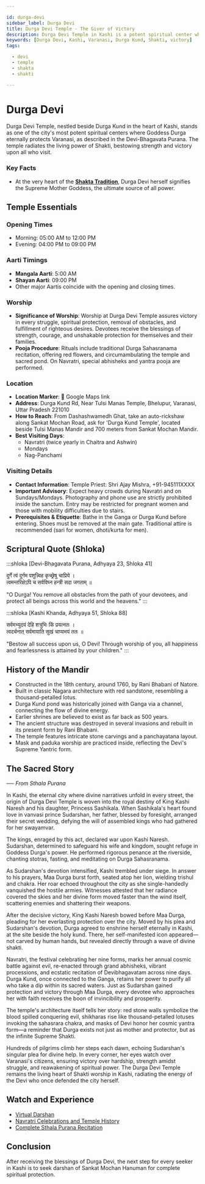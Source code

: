 ```yaml
---

id: durga-devi
sidebar_label: Durga Devi
title: Durga Devi Temple - The Giver of Victory
description: Durga Devi Temple in Kashi is a potent spiritual center where Goddess Durga protects the city, granting strength, victory, and courage to all devotees.
keywords: [Durga Devi, Kashi, Varanasi, Durga Kund, Shakti, victory]
tags:

  - devi
  - temple
  - shakta
  - shakti

---
```


# Durga Devi

Durga Devi Temple, nestled beside Durga Kund in the heart of Kashi, stands as one of the city's most potent spiritual centers where Goddess Durga eternally protects Varanasi, as described in the Devi-Bhagavata Purana. The temple radiates the living power of Shakti, bestowing strength and victory upon all who visit.

### Key Facts
- At the very heart of the **[Shakta Tradition](/temples/tags/shakta-tradition)**, Durga Devi herself signifies the Supreme Mother Goddess, the ultimate source of all power.

## Temple Essentials

### Opening Times

  * Morning: 05:00 AM to 12:00 PM
  * Evening: 04:00 PM to 09:00 PM

### Aarti Timings

  * **Mangala Aarti**: 5:00 AM
  * **Shayan Aarti**: 09:00 PM
  * Other major Aartis coincide with the opening and closing times.

### Worship

  * **Significance of Worship**: Worship at Durga Devi Temple assures victory in every struggle, spiritual protection, removal of obstacles, and fulfillment of righteous desires. Devotees receive the blessings of strength, courage, and unshakable protection for themselves and their families.
  * **Pooja Procedure**: Rituals include traditional Durga Sahasranama recitation, offering red flowers, and circumambulating the temple and sacred pond. On Navratri, special abhisheks and yantra pooja are performed.

### Location

  * **Location Marker**: 📍 Google Maps link
  * **Address**: Durga Kund Rd, Near Tulsi Manas Temple, Bhelupur, Varanasi, Uttar Pradesh 221010
  * **How to Reach**: From Dashashwamedh Ghat, take an auto-rickshaw along Sankat Mochan Road, ask for 'Durga Kund Temple', located beside Tulsi Manas Mandir and 700 meters from Sankat Mochan Mandir.
  * **Best Visiting Days**:
      * Navratri (twice yearly in Chaitra and Ashwin)
      * Mondays
      * Nag-Panchami

### Visiting Details

  * **Contact Information**: Temple Priest: Shri Ajay Mishra, +91-945111XXXX
  * **Important Advisory**: Expect heavy crowds during Navratri and on Sundays/Mondays. Photography and phone use are strictly prohibited inside the sanctum. Entry may be restricted for pregnant women and those with mobility difficulties due to stairs.
  * **Prerequisites & Etiquette**: Bathe in the Ganga or Durga Kund before entering. Shoes must be removed at the main gate. Traditional attire is recommended (sari for women, dhoti/kurta for men).

## Scriptural Quote (Shloka)

:::shloka [Devi-Bhagavata Purana, Adhyaya 23, Shloka 41]

दुर्गे त्वं दुर्गम पशुन्न्विह कृच्छ्रेषु चाप्रिये । <br/>
त्वमन्तरिक्षेऽपि च सर्वविघ्न हन्त्री सदा जगताम् ॥

"O Durga! You remove all obstacles from the path of your devotees, and protect all beings across this world and the heavens."
:::



:::shloka [Kashi Khanda, Adhyaya 51, Shloka 88]

सर्वमभ्युदयं देहि शत्रुभिः किं प्रयत्नतः । <br/>
त्वदर्चनात् सर्वमायाति सुखं चाप्यभयं ततः ॥

"Bestow all success upon us, O Devi! Through worship of you, all happiness and fearlessness is attained by your children."
:::

## History of the Mandir

  * Constructed in the 18th century, around 1760, by Rani Bhabani of Natore.
  * Built in classic Nagara architecture with red sandstone, resembling a thousand-petalled lotus.
  * Durga Kund pond was historically joined with Ganga via a channel, connecting the flow of divine energy.
  * Earlier shrines are believed to exist as far back as 500 years.
  * The ancient structure was destroyed in several invasions and rebuilt in its present form by Rani Bhabani.
  * The temple features intricate stone carvings and a panchayatana layout.
  * Mask and paduka worship are practiced inside, reflecting the Devi's Supreme Yantric form.

## The Sacred Story

*── From Sthala Purana*

In Kashi, the eternal city where divine narratives unfold in every street, the origin of Durga Devi Temple is woven into the royal destiny of King Kashi Naresh and his daughter, Princess Sashikala. When Sashikala's heart found love in vanvasi prince Sudarshan, her father, blessed by foresight, arranged their secret wedding, defying the will of assembled kings who had gathered for her swayamvar.

The kings, enraged by this act, declared war upon Kashi Naresh. Sudarshan, determined to safeguard his wife and kingdom, sought refuge in Goddess Durga's power. He performed rigorous penance at the riverside, chanting stotras, fasting, and meditating on Durga Sahasranama.

As Sudarshan's devotion intensified, Kashi trembled under siege. In answer to his prayers, Maa Durga burst forth, seated atop her lion, wielding trishul and chakra. Her roar echoed throughout the city as she single-handedly vanquished the hostile armies. Witnesses attested that her radiance covered the skies and her divine form moved faster than the wind itself, scattering enemies and shattering their weapons.

After the decisive victory, King Kashi Naresh bowed before Maa Durga, pleading for her everlasting protection over the city. Moved by his plea and Sudarshan's devotion, Durga agreed to enshrine herself eternally in Kashi, at the site beside the holy kund. There, her self-manifested icon appeared—not carved by human hands, but revealed directly through a wave of divine shakti.

Navratri, the festival celebrating her nine forms, marks her annual cosmic battle against evil, re-enacted through grand abhisheks, vibrant processions, and ecstatic recitation of Devibhagavatam across nine days. Durga Kund, once connected to the Ganga, retains her power to purify all who take a dip within its sacred waters. Just as Sudarshan gained protection and victory through Maa Durga, every devotee who approaches her with faith receives the boon of invincibility and prosperity.

The temple's architecture itself tells her story: red stone walls symbolize the blood spilled conquering evil, shikharas rise like thousand-petalled lotuses invoking the sahasrara chakra, and masks of Devi honor her cosmic yantra form—a reminder that Durga exists not just as mother and protector, but as the infinite Supreme Shakti.

Hundreds of pilgrims climb her steps each dawn, echoing Sudarshan's singular plea for divine help. In every corner, her eyes watch over Varanasi's citizens, ensuring victory over hardship, strength amidst struggle, and reawakening of spiritual power. The Durga Devi Temple remains the living heart of Shakti worship in Kashi, radiating the energy of the Devi who once defended the city herself.

## Watch and Experience

  * [Virtual Darshan](https://www.youtube.com/watch?v=OQNxSlkrFY)
  * [Navratri Celebrations and Temple History](https://www.youtube.com/watch?v=IGRSHU69R3E)
  * [Complete Sthala Purana Recitation](https://www.youtube.com/watch?v=RJOUfB0eH7g)

## Conclusion

After receiving the blessings of Durga Devi, the next step for every seeker in Kashi is to seek darshan of Sankat Mochan Hanuman for complete spiritual protection.
